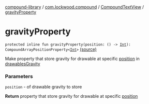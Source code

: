 [compound-library](../../index.md) / [com.lockwood.compound](../index.md) / [CompoundTextView](index.md) / [gravityProperty](./gravity-property.md)

# gravityProperty

`protected inline fun gravityProperty(position: () -> `[`Int`](https://kotlinlang.org/api/latest/jvm/stdlib/kotlin/-int/index.html)`): CompoundArrayPositionProperty<`[`Int`](https://kotlinlang.org/api/latest/jvm/stdlib/kotlin/-int/index.html)`>` [(source)](https://github.com/lndmflngs/compound-text-view/tree/master/compound-library/src/main/java/com/lockwood/compound/CompoundTextView.kt#L1068)

Make property that store gravity for drawable at specific [position](gravity-property.md#com.lockwood.compound.CompoundTextView$gravityProperty(kotlin.Function0((kotlin.Int)))/position) in [drawablesGravity](drawables-gravity.md)

### Parameters

`position` - of drawable gravity to store

**Return**
property that store gravity for drawable at specific [position](gravity-property.md#com.lockwood.compound.CompoundTextView$gravityProperty(kotlin.Function0((kotlin.Int)))/position)

